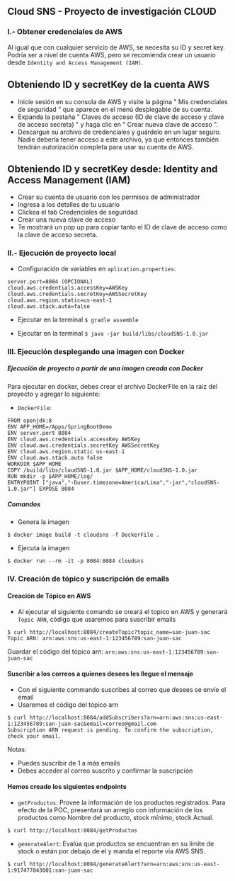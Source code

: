 ## Cloud SNS - Proyecto de investigación CLOUD

### I.- Obtener credenciales de AWS
Al igual que con cualquier servicio de AWS, se necesita su ID y secret key. Podría ser a nivel de cuenta AWS, pero se recomienda crear un usuario desde `Identity and Access Management (IAM)`. 

## Obteniendo ID y secretKey de la cuenta AWS

* Inicie sesión en su consola de AWS y visite la página " Mis credenciales de seguridad " que aparece en el menú desplegable de su cuenta.
* Expanda la pestaña " Claves de acceso (ID de clave de acceso y clave de acceso secreta) " y haga clic en " Crear nueva clave de acceso ".
* Descargue su archivo de credenciales y guárdelo en un lugar seguro. Nadie debería tener acceso a este archivo, ya que entonces también tendrán autorización completa para usar su cuenta de AWS.

## Obteniendo ID y secretKey desde: Identity and Access Management (IAM)
* Crear su cuenta de usuario con los permisos de administrador
* Ingresa a los detalles de tu usuario
* Clickea el tab Credenciales de seguridad
* Crear una nueva clave de acceso
* Te mostrará un pop up para copiar tanto el ID de clave de acceso como la clave de acceso secreta. 

### II.- Ejecución de proyecto local
* Configuración de variables en `aplication.properties`:

```
server.port=8084 (OPCIONAL)
cloud.aws.credentials.accessKey=AWSKey
cloud.aws.credentials.secretKey=AWSSecretKey
cloud.aws.region.static=us-east-1
cloud.aws.stack.auto=false
 ```
* Ejecutar en la terminal
`$ gradle assemble`

* Ejecutar en la terminal
`$ java -jar build/libs/cloudSNS-1.0.jar`


### III. Ejecución desplegando una imagen con Docker

##### Ejecución de proyecto a partir de una imagen creada con Docker
Para ejecutar en docker, debes crear el archivo DockerFile en la raíz del proyecto y agregar lo siguiente:

* `DockerFile`:

```
FROM openjdk:8
ENV APP_HOME=/Apps/SpringBootDemo
ENV server.port 8084
ENV cloud.aws.credentials.accessKey AWSKey
ENV cloud.aws.credentials.secretKey AWSSecretKey
ENV cloud.aws.region.static us-east-1
ENV cloud.aws.stack.auto false
WORKDIR $APP_HOME
COPY /build/libs/cloudSNS-1.0.jar $APP_HOME/cloudSNS-1.0.jar
RUN mkdir -p $APP_HOME/log/
ENTRYPOINT ["java","-Duser.timezone=America/Lima","-jar","cloudSNS-1.0.jar"] EXPOSE 8084
```
##### Comandos

* Genera la imagen 

`$ docker image build -t cloudsns -f DockerFile .`

* Ejecuta la imagen

`$ docker run --rm -it -p 8084:8084 cloudsns`


### IV. Creación de tópico y suscripción de emails

#### Creación de Tópico en AWS
* Al ejecutar el siguiente comando se creará el topico en AWS y generará `Topic ARN`, código que usaremos para suscribir emails

```
$ curl http://localhost:8084/createTopic?topic_name=san-juan-sac
Topic ARN: arn:aws:sns:us-east-1:123456789:san-juan-sac
```
Guardar el código del tópico arn: `arn:aws:sns:us-east-1:123456789:san-juan-sac`

#### Suscribir a los correos a quienes desees les llegue el mensaje
* Con el siguiente commando suscribes al correo que desees se envíe el email
* Usaremos el código del tópico arn

```
$ curl http://localhost:8084/addSubscribers?arn=arn:aws:sns:us-east-1:123456789:san-juan-sac&email=correo@gmail.com
Subscription ARN request is pending. To confirm the subscription, check your email.
```
Notas: 
* Puedes suscribir de 1 a más emails
* Debes acceder al correo suscrito y confirmar la suscripción

#### Hemos creado los siguientes endpoints
* `getProductos`: Provee la información de los productos registrados. Para efecto de la POC, presentará un arreglo con información de los productos como Nombre del producto, stock mínimo, stock Actual.

`$ curl http://localhost:8084/getProductos`

* `generateAlert`: Evalúa que productos se encuentran en su límite de stock o están por debajo de el y manda el reporte vía AWS SNS. 

`$ curl http://localhost:8084/generateAlert?arn=arn:aws:sns:us-east-1:917477843001:san-juan-sac`
